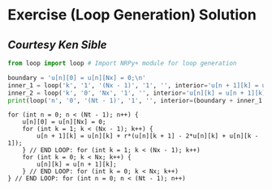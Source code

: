<script async src="https://www.googletagmanager.com/gtag/js?id=UA-59152712-8"></script>
<script>
  window.dataLayer = window.dataLayer || [];
  function gtag(){dataLayer.push(arguments);}
  gtag('js', new Date());

  gtag('config', 'UA-59152712-8');
</script>

# Exercise (Loop Generation) Solution

## *Courtesy Ken Sible*


```python
from loop import loop # Import NRPy+ module for loop generation

boundary = 'u[n][0] = u[n][Nx] = 0;\n'
inner_1 = loop('k', '1', '(Nx - 1)', '1', '', interior='u[n + 1][k] = u[n][k] + r*(u[n][k + 1] - 2*u[n][k] + u[n][k - 1]);')
inner_2 = loop('k', '0', 'Nx', '1', '', interior='u[n][k] = u[n + 1][k];')
print(loop('n', '0', '(Nt - 1)', '1', '', interior=(boundary + inner_1 + inner_2[:-1])))
```

    for (int n = 0; n < (Nt - 1); n++) {
        u[n][0] = u[n][Nx] = 0;
        for (int k = 1; k < (Nx - 1); k++) {
            u[n + 1][k] = u[n][k] + r*(u[n][k + 1] - 2*u[n][k] + u[n][k - 1]);
        } // END LOOP: for (int k = 1; k < (Nx - 1); k++)
        for (int k = 0; k < Nx; k++) {
            u[n][k] = u[n + 1][k];
        } // END LOOP: for (int k = 0; k < Nx; k++)
    } // END LOOP: for (int n = 0; n < (Nt - 1); n++)
    

